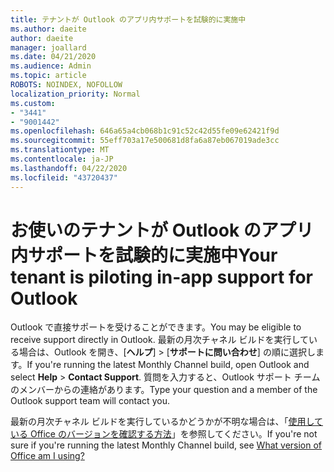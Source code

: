 ```yaml
---
title: テナントが Outlook のアプリ内サポートを試験的に実施中
ms.author: daeite
author: daeite
manager: joallard
ms.date: 04/21/2020
ms.audience: Admin
ms.topic: article
ROBOTS: NOINDEX, NOFOLLOW
localization_priority: Normal
ms.custom:
- "3441"
- "9001442"
ms.openlocfilehash: 646a65a4cb068b1c91c52c42d55fe09e62421f9d
ms.sourcegitcommit: 55eff703a17e500681d8fa6a87eb067019ade3cc
ms.translationtype: MT
ms.contentlocale: ja-JP
ms.lasthandoff: 04/22/2020
ms.locfileid: "43720437"
---
```

# <a name="your-tenant-is-piloting-in-app-support-for-outlook"></a><span data-ttu-id="4f5ef-102">お使いのテナントが Outlook のアプリ内サポートを試験的に実施中</span><span class="sxs-lookup"><span data-stu-id="4f5ef-102">Your tenant is piloting in-app support for Outlook</span></span>

<span data-ttu-id="4f5ef-103">Outlook で直接サポートを受けることができます。</span><span class="sxs-lookup"><span data-stu-id="4f5ef-103">You may be eligible to receive support directly in Outlook.</span></span> <span data-ttu-id="4f5ef-104">最新の月次チャネル ビルドを実行している場合は、Outlook を開き、[**ヘルプ**]  >  [**サポートに問い合わせ**] の順に選択します。</span><span class="sxs-lookup"><span data-stu-id="4f5ef-104">If you're running the latest Monthly Channel build, open Outlook and select **Help** > **Contact Support**.</span></span> <span data-ttu-id="4f5ef-105">質問を入力すると、Outlook サポート チームのメンバーからの連絡があります。</span><span class="sxs-lookup"><span data-stu-id="4f5ef-105">Type your question and a member of the Outlook support team will contact you.</span></span>

<span data-ttu-id="4f5ef-106">最新の月次チャネル ビルドを実行しているかどうかが不明な場合は、「[使用している Office のバージョンを確認する方法](https://support.office.com/article/932788B8-A3CE-44BF-BB09-E334518B8B19)」を参照してください。</span><span class="sxs-lookup"><span data-stu-id="4f5ef-106">If you're not sure if you're running the latest Monthly Channel build, see [What version of Office am I using?](https://support.office.com/article/932788B8-A3CE-44BF-BB09-E334518B8B19)</span></span>